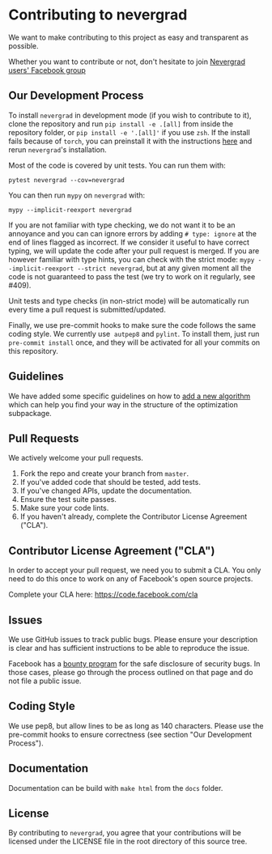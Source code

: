 # Contributing to nevergrad
We want to make contributing to this project as easy and transparent as possible.

Whether you want to contribute or not, don't hesitate to join [Nevergrad users' Facebook group](https://www.facebook.com/groups/nevergradusers/)


## Our Development Process

To install `nevergrad` in development mode (if you wish to contribute to it), clone the repository and run `pip install -e .[all]` from inside the repository folder,
or `pip install -e '.[all]'` if you use `zsh`. If the install fails because of `torch`, you can preinstall it with the instructions [here](https://pytorch.org/get-started/locally/)
and rerun `nevergrad`'s installation.


Most of the code is covered by unit tests. You can run them with:
```
pytest nevergrad --cov=nevergrad
```

You can then run `mypy` on `nevergrad` with:
```
mypy --implicit-reexport nevergrad
```
If you are not familiar with type checking, we do not want it to be an annoyance and you can can ignore errors by adding `# type: ignore` at the end of lines flagged as incorrect.
If we consider it useful to have correct typing, we will update the code after your pull request is merged.
If you are however familiar with type hints, you can check with the strict mode: `mypy --implicit-reexport --strict nevergrad`, but at any given moment all the code is not guaranteed to pass the test (we try to work on it regularly, see #409).

Unit tests and type checks (in non-strict mode) will be automatically run every time a pull request is submitted/updated.

Finally, we use pre-commit hooks to make sure the code follows the same coding style. We currently use  `autpep8` and `pylint`. To install them, just run `pre-commit install` once, and they will be activated for all your commits on this repository.

## Guidelines

We have added some specific guidelines on how to [add a new algorithm](../docs/adding_an_algorithm.md) which can help you find your way in the structure of the optimization subpackage.

## Pull Requests
We actively welcome your pull requests.

1. Fork the repo and create your branch from `master`.
2. If you've added code that should be tested, add tests.
3. If you've changed APIs, update the documentation.
4. Ensure the test suite passes.
5. Make sure your code lints.
6. If you haven't already, complete the Contributor License Agreement ("CLA").

## Contributor License Agreement ("CLA")
In order to accept your pull request, we need you to submit a CLA. You only need
to do this once to work on any of Facebook's open source projects.

Complete your CLA here: <https://code.facebook.com/cla>

## Issues
We use GitHub issues to track public bugs. Please ensure your description is
clear and has sufficient instructions to be able to reproduce the issue.

Facebook has a [bounty program](https://www.facebook.com/whitehat/) for the safe
disclosure of security bugs. In those cases, please go through the process
outlined on that page and do not file a public issue.

## Coding Style
We use pep8, but allow lines to be as long as 140 characters.
Please use the pre-commit hooks to ensure correctness (see section "Our Development Process").

## Documentation

Documentation can be build with `make html` from the `docs` folder.

## License
By contributing to `nevergrad`, you agree that your contributions will be licensed
under the LICENSE file in the root directory of this source tree.
